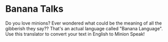 # Banana Talks

Do you love minions? Ever wondered what could be the meaning of all the gibberish they say?? That's an actual language called "Banana Language". Use this translator to convert your text in English to Minion Speak! 